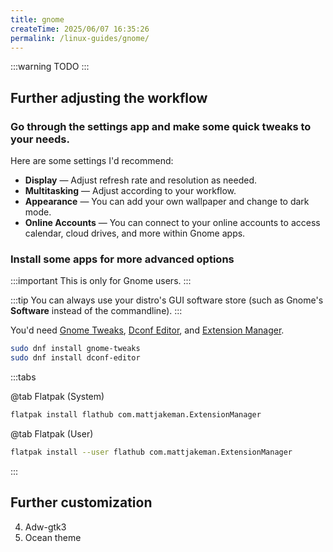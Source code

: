 ```yaml
---
title: gnome
createTime: 2025/06/07 16:35:26
permalink: /linux-guides/gnome/
---
```


:::warning
TODO
:::

## Further adjusting the workflow

### Go through the settings app and make some quick tweaks to your needs.

Here are some settings I'd recommend:

- **Display** — Adjust refresh rate and resolution as needed.
- **Multitasking** — Adjust according to your workflow.
- **Appearance** — You can add your own wallpaper and change to dark mode.
- **Online Accounts** — You can connect to your online accounts to access calendar, cloud drives, and more within Gnome apps.

### Install some apps for more advanced options

:::important This is only for Gnome users.
:::

:::tip You can always use your distro's GUI software store (such as Gnome's **Software** instead of the commandline).
:::

You'd need [Gnome Tweaks](../linux-apps/gnomie.md#gnome-tweaks), [Dconf Editor](../linux-apps/gnomie.md#dconf-editor), and [Extension Manager](../linux-apps/gnomie.md#extension-manager).

```bash
sudo dnf install gnome-tweaks
sudo dnf install dconf-editor
```

:::tabs

@tab Flatpak (System)

```bash
flatpak install flathub com.mattjakeman.ExtensionManager
```

@tab Flatpak (User)

```bash
flatpak install --user flathub com.mattjakeman.ExtensionManager
```

:::

## Further customization

4. Adw-gtk3
5. Ocean theme
